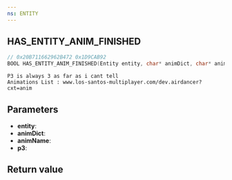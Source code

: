 ```yaml
---
ns: ENTITY
---
```

## HAS_ENTITY_ANIM_FINISHED

```c
// 0x20B711662962B472 0x1D9CAB92
BOOL HAS_ENTITY_ANIM_FINISHED(Entity entity, char* animDict, char* animName, int p3);
```

```
P3 is always 3 as far as i cant tell  
Animations List : www.los-santos-multiplayer.com/dev.airdancer?cxt=anim  
```

## Parameters
* **entity**: 
* **animDict**: 
* **animName**: 
* **p3**: 

## Return value
